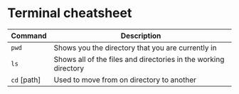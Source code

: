 # Terminal cheatsheet
|Command| Description|
|-------|------------|
|`pwd`  |Shows you the directory that you are currently in|
|`ls`   |Shows all of the files and directories in the working directory|
|`cd` [path] | Used to move from on directory to another
